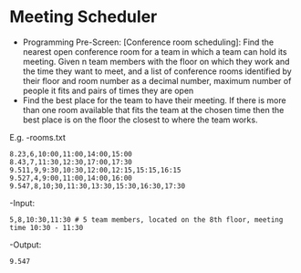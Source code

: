 # Meeting Scheduler

- Programming Pre-Screen: [Conference room scheduling]:
Find the nearest open conference room for a team in which a team can hold its meeting.
Given n team members with the floor on which they work and the time they want to meet, 
and a list of conference rooms identified by their floor and room number as a decimal number, 
maximum number of people it fits and pairs of times they are open 
- Find the best place for the team to have their meeting. 
If there is more than one room available that fits the team at the chosen time then the best place is on the floor the closest to where the team works.

E.g.
-rooms.txt
```7.11,8,9:00,9:15,14:30,15:00
8.23,6,10:00,11:00,14:00,15:00
8.43,7,11:30,12:30,17:00,17:30
9.511,9,9:30,10:30,12:00,12:15,15:15,16:15
9.527,4,9:00,11:00,14:00,16:00
9.547,8,10;30,11:30,13:30,15:30,16:30,17:30
```

-Input:
```
5,8,10:30,11:30 # 5 team members, located on the 8th floor, meeting time 10:30 - 11:30
```

-Output:
```
9.547
```

